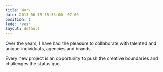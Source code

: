```yaml
---
title: Work
date: 2013-06-15 15:53:00 -07:00
position: 1
lede: 'yes'
layout: default
---
```


Over the years, I have had the pleasure to collaborate with talented and unique individuals, agencies and brands.

Every new project is an opportunity to push the creative boundaries and challenges the status quo.